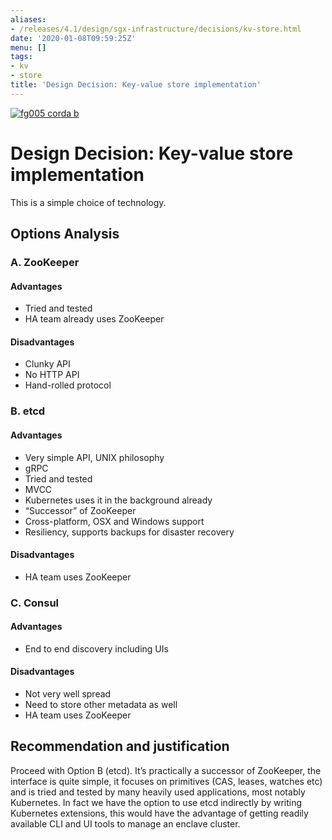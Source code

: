 ```yaml
---
aliases:
- /releases/4.1/design/sgx-infrastructure/decisions/kv-store.html
date: '2020-01-08T09:59:25Z'
menu: []
tags:
- kv
- store
title: 'Design Decision: Key-value store implementation'
---
```


[![fg005 corda b](https://www.corda.net/wp-content/uploads/2016/11/fg005_corda_b.png "fg005 corda b")](https://www.corda.net/wp-content/uploads/2016/11/fg005_corda_b.png)


# Design Decision: Key-value store implementation

This is a simple choice of technology.


## Options Analysis


### A. ZooKeeper


#### Advantages


* Tried and tested
* HA team already uses ZooKeeper


#### Disadvantages


* Clunky API
* No HTTP API
* Hand-rolled protocol


### B. etcd


#### Advantages


* Very simple API, UNIX philosophy
* gRPC
* Tried and tested
* MVCC
* Kubernetes uses it in the background already
* “Successor” of ZooKeeper
* Cross-platform, OSX and Windows support
* Resiliency, supports backups for disaster recovery


#### Disadvantages


* HA team uses ZooKeeper


### C. Consul


#### Advantages


* End to end discovery including UIs


#### Disadvantages


* Not very well spread
* Need to store other metadata as well
* HA team uses ZooKeeper


## Recommendation and justification

Proceed with Option B (etcd). It’s practically a successor of ZooKeeper, the interface is quite simple, it focuses on
primitives (CAS, leases, watches etc) and is tried and tested by many heavily used applications, most notably
Kubernetes. In fact we have the option to use etcd indirectly by writing Kubernetes extensions, this would have the
advantage of getting readily available CLI and UI tools to manage an enclave cluster.

